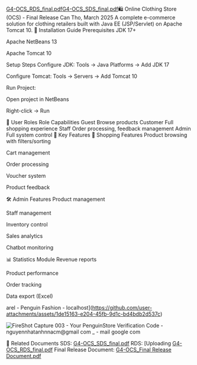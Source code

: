 [G4-OCS_RDS_final.pdf](https://github.com/user-attachments/files/19690397/G4-OCS_RDS_final.pdf)[G4-OCS_SDS_final.pdf](https://github.com/user-attachments/files/19690379/G4-OCS_SDS_final.pdf)🛍️ Online Clothing Store (OCS) - Final Release
Can Tho, March 2025
A complete e-commerce solution for clothing retailers built with Java EE (JSP/Servlet) on Apache Tomcat 10.
🚀 Installation Guide
Prerequisites
JDK 17+

Apache NetBeans 13

Apache Tomcat 10

Setup Steps
Configure JDK: Tools → Java Platforms → Add JDK 17

Configure Tomcat: Tools → Servers → Add Tomcat 10

Run Project:

Open project in NetBeans

Right-click → Run

👥 User Roles
Role	Capabilities
Guest	Browse products
Customer	Full shopping experience
Staff	Order processing, feedback management
Admin	Full system control
🌟 Key Features
🛒 Shopping Features
Product browsing with filters/sorting

Cart management

Order processing

Voucher system

Product feedback

🛠️ Admin Features
Product management

Staff management

Inventory control

Sales analytics

Chatbot monitoring

📊 Statistics Module
Revenue reports

Product performance

Order tracking

Data export (Excel)

arel - Penguin Fashion - localhost](https://github.com/user-attachments/assets/1de15163-e204-45fb-9d1c-bd4bdb2d537c)

![FireShot Capture 003 - Your PenguinStore Verification Code - nguyennhatanhnnacm@gmail com _ -  mail google com](https://github.com/user-attachments/assets/54615eb4-c105-4321-8922-f127dbea17d8)

🔗 Related Documents
SDS: [G4-OCS_SDS_final.pdf](https://github.com/user-attachments/files/19690413/G4-OCS_SDS_final.pdf)
RDS: [Uploading [G4-OCS_RDS_final.pdf](https://github.com/user-attachments/files/19690386/G4-OCS_RDS_final.pdf)
Final Release Document: [G4-OCS_Final Release Document.pdf](https://github.com/user-attachments/files/19690396/G4-OCS_Final.Release.Document.pdf)

